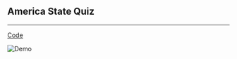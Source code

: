 ## America State Quiz

---

[Code](https://github.com/BonsenW/python-beginner-collection/blob/master/proj/America%20State%20Quiz/main.py)

![Demo](https://github.com/BonsenW/python-beginner-collection/blob/master/proj/America%20State%20Quiz/demo.gif)
